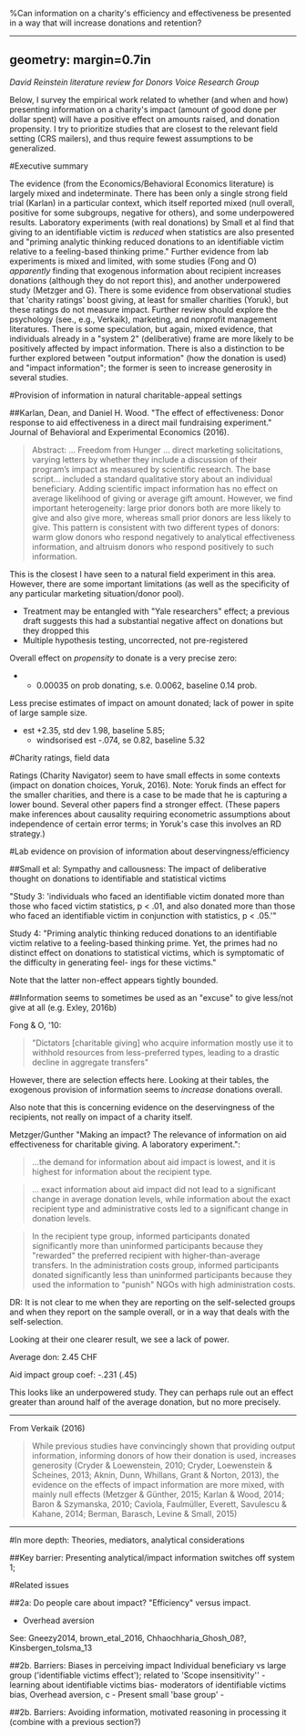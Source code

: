 %Can information on a charity's efficiency and effectiveness be presented in a way that will increase donations and retention?

---
geometry: margin=0.7in
---

*David Reinstein literature review for Donors Voice Research Group*

Below, I survey the empirical work related to whether (and when and how) presenting information on a charity's impact (amount of good done per dollar spent) will have a positive effect on amounts raised, and donation propensity. I try to prioritize studies that are closest to the relevant field setting (CRS mailers), and thus require fewest assumptions to be generalized.

#Executive summary

The evidence (from the Economics/Behavioral Economics literature) is largely mixed and indeterminate. There has been only a single strong field trial (Karlan) in a particular context, which itself reported mixed (null overall, positive for some subgroups, negative for others), and some underpowered results. Laboratory experiments (with real donations) by Small et al find that giving to an identifiable victim is *reduced* when statistics are also presented and "priming analytic thinking reduced donations to an identifiable victim relative to a feeling-based thinking prime." Further evidence from lab experiments is mixed and limited, with some studies (Fong and O) *apparently* finding that exogenous information about recipient increases donations (although they do not report this), and another underpowered study (Metzger and G).  There is some evidence from observational studies that 'charity ratings' boost giving, at least for smaller charities (Yoruk), but these ratings do not measure impact. Further review should explore the psychology (see., e.g., Verkaik), marketing, and nonprofit management literatures. There is some speculation, but again, mixed evidence, that individuals already in a "system 2" (deliberative) frame are more likely to be positively affected by impact information. There is also a distinction to be further explored between "output information" (how the donation is used) and "impact information"; the former is seen to increase generosity in several studies.


#Provision of information in natural charitable-appeal settings

##Karlan, Dean, and Daniel H. Wood. "The effect of effectiveness: Donor response to aid effectiveness in a direct mail fundraising experiment." Journal of Behavioral and Experimental Economics (2016).

> Abstract: …  Freedom from Hunger … direct marketing solicitations, varying letters by whether they include a discussion of their program’s impact as measured by scientific research. The base script…  included a standard qualitative story about an individual beneficiary. Adding scientific impact information has no effect on average likelihood of giving or average gift amount. However, we find important heterogeneity: large prior donors both are more likely to give and also give more, whereas small prior donors are less likely to give. This pattern is consistent with two different types of donors: warm glow donors who respond negatively to analytical effectiveness information, and altruism donors who respond positively to such information.

This is the closest I have seen to a natural field experiment in this area. However, there are some important limitations (as well as the specificity of any particular marketing situation/donor pool).

- Treatment may be entangled with "Yale researchers" effect; a previous draft suggests this had a substantial negative affect on donations but they dropped this
- Multiple hypothesis testing, uncorrected, not pre-registered

Overall effect on *propensity* to donate is a very precise zero:

- + 0.00035 on prob donating, s.e. 0.0062, baseline 0.14 prob.

Less precise estimates of impact on amount donated; lack of power in spite of large sample size.

- est +2.35, std dev 1.98, baseline 5.85;
    - windsorised est -.074, se 0.82, baseline 5.32


#Charity ratings, field data

Ratings (Charity Navigator) seem to have small effects in some contexts (impact on donation choices, Yoruk, 2016). Note: Yoruk finds an effect for the smaller charities, and there is a case to be made that he is capturing a lower bound. Several other papers find a stronger effect. (These papers make inferences about causality requiring econometric assumptions about independence of certain error terms; in Yoruk's case this involves an RD strategy.)

#Lab evidence on provision of information about deservingness/efficiency

##Small et al: Sympathy and callousness: The impact of deliberative thought on donations to identifiable and statistical victims

"Study 3: 'individuals who faced an identifiable victim donated more than those who faced victim statistics, p < .01, and also donated more than those who faced an identifiable victim in conjunction with statistics, p < .05.'"

Study 4: "Priming analytic thinking reduced donations to an identifiable victim relative to a feeling-based thinking prime. Yet, the primes had no distinct effect on donations to statistical victims, which is symptomatic of the difficulty in generating feel- ings for these victims."

Note that the latter non-effect appears tightly bounded.



##Information seems to sometimes be used as an "excuse" to give less/not give at all (e.g. Exley,  2016b)

Fong & O, '10:

> "Dictators [charitable giving] who acquire information mostly use it to withhold resources from less-preferred types, leading to a drastic decline in aggregate transfers"

However, there are selection effects here. Looking at their tables, the exogenous provision of information seems to *increase* donations overall.

Also note that this is concerning evidence on the deservingness of the recipients, not really on impact of a charity itself.


Metzger/Gunther "Making an impact? The relevance of information on aid effectiveness for charitable giving. A laboratory experiment.":

>...the demand for information about aid impact is lowest, and it is highest for information about the recipient type.

> ... exact information about aid impact did not lead to a significant change in average donation levels, while information about the exact recipient type and administrative costs led to a significant change in donation levels.

> In the recipient type group, informed participants donated significantly more than uninformed participants because they "rewarded" the preferred recipient with higher-than-average transfers. In the administration costs group, informed participants donated significantly less than uninformed participants because they used the information to "punish" NGOs with high administration costs.

DR: It is not clear to me when they are reporting on the self-selected groups and when they report on the sample overall, or in a way that deals with the self-selection.

Looking at their one clearer result, we see a lack of power.

Average don:    2.45 CHF

Aid impact group coef: -.231 (.45)

This looks like an underpowered study. They can perhaps rule out an effect greater than around half of the average donation, but no more precisely.

***

From Verkaik (2016)

> While previous studies have convincingly shown that providing output information, informing donors of how their donation is used, increases generosity (Cryder & Loewenstein, 2010; Cryder, Loewenstein & Scheines, 2013; Aknin, Dunn, Whillans, Grant & Norton, 2013), the evidence on the effects of impact information are more mixed, with mainly null effects (Metzger & Günther, 2015; Karlan & Wood, 2014; Baron & Szymanska, 2010; Caviola, Faulmüller, Everett, Savulescu & Kahane, 2014; Berman, Barasch, Levine & Small, 2015)


***


#In more depth: Theories, mediators, analytical considerations


##Key barrier: Presenting analytical/impact information switches off system 1;



#Related issues

##2a: Do people care about impact? "Efficiency" versus impact.

- Overhead aversion

See: Gneezy2014, brown_etal_2016, Chhaochharia_Ghosh_08?, Kinsbergen_tolsma_13


##2b. Barriers: Biases in perceiving impact
Individual beneficiary vs large group ('identifiable victims effect'); related to 'Scope insensitivity'' - learning about identifiable victims bias- moderators of identifiable victims bias, Overhead aversion, c - Present small 'base group'  -

##2b. Barriers: Avoiding information, motivated reasoning in processing it (combine with a previous section?)
